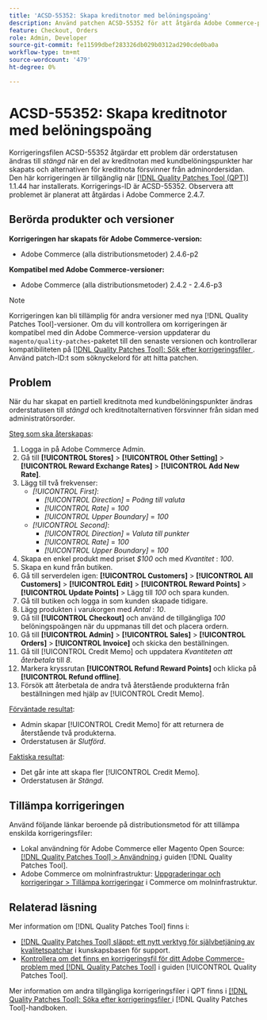 ```yaml
---
title: 'ACSD-55352: Skapa kreditnotor med belöningspoäng'
description: Använd patchen ACSD-55352 för att åtgärda Adobe Commerce-problemet där orderstatusen ändras till *stängd* och kreditnotalternativen försvinner från adminordersidan när en del av kreditnotan med kundbelöningspoäng har skapats.
feature: Checkout, Orders
role: Admin, Developer
source-git-commit: fe11599dbef283326db029b0312ad290cde0ba0a
workflow-type: tm+mt
source-wordcount: '479'
ht-degree: 0%

---
```


# ACSD-55352: Skapa kreditnotor med belöningspoäng

Korrigeringsfilen ACSD-55352 åtgärdar ett problem där orderstatusen ändras till *stängd* när en del av kreditnotan med kundbelöningspunkter har skapats och alternativen för kreditnota försvinner från adminordersidan. Den här korrigeringen är tillgänglig när [[!DNL Quality Patches Tool (QPT)]](https://experienceleague.adobe.com/sv/docs/commerce-knowledge-base/kb/announcements/commerce-announcements/magento-quality-patches-released-new-tool-to-self-serve-quality-patches) 1.1.44 har installerats. Korrigerings-ID är ACSD-55352. Observera att problemet är planerat att åtgärdas i Adobe Commerce 2.4.7.

## Berörda produkter och versioner

**Korrigeringen har skapats för Adobe Commerce-version:**

* Adobe Commerce (alla distributionsmetoder) 2.4.6-p2

**Kompatibel med Adobe Commerce-versioner:**

* Adobe Commerce (alla distributionsmetoder) 2.4.2 - 2.4.6-p3

>[!NOTE]
>
>Korrigeringen kan bli tillämplig för andra versioner med nya [!DNL Quality Patches Tool]-versioner. Om du vill kontrollera om korrigeringen är kompatibel med din Adobe Commerce-version uppdaterar du `magento/quality-patches`-paketet till den senaste versionen och kontrollerar kompatibiliteten på [[!DNL Quality Patches Tool]: Sök efter korrigeringsfiler ](https://experienceleague.adobe.com/tools/commerce-quality-patches/index.html?lang=sv-SE). Använd patch-ID:t som söknyckelord för att hitta patchen.

## Problem

När du har skapat en partiell kreditnota med kundbelöningspunkter ändras orderstatusen till *stängd* och kreditnotalternativen försvinner från sidan med administratörsorder.

<u>Steg som ska återskapas</u>:

1. Logga in på Adobe Commerce Admin.
2. Gå till **[!UICONTROL Stores]** > **[!UICONTROL Other Setting]** > **[!UICONTROL Reward Exchange Rates]** > **[!UICONTROL Add New Rate]**.
3. Lägg till två frekvenser:
   * *[!UICONTROL First]*:
      * *[!UICONTROL Direction]* = *Poäng till valuta*
      * *[!UICONTROL Rate]* = *100*
      * *[!UICONTROL Upper Boundary]* = *100*
   * *[!UICONTROL Second]*:
      * *[!UICONTROL Direction]* = *Valuta till punkter*
      * *[!UICONTROL Rate]* = *100*
      * *[!UICONTROL Upper Boundary]* = *100*
4. Skapa en enkel produkt med priset *$100* och med *Kvantitet* : *100*.
5. Skapa en kund från butiken.
6. Gå till serverdelen igen: **[!UICONTROL Customers]** > **[!UICONTROL All Customers]** > **[!UICONTROL Edit]** > **[!UICONTROL Reward Points]** > **[!UICONTROL Update Points]** > Lägg till *100* och spara kunden.
7. Gå till butiken och logga in som kunden skapade tidigare.
8. Lägg produkten i varukorgen med *Antal* : *10*.
9. Gå till **[!UICONTROL Checkout]** och använd de tillgängliga *100* belöningspoängen när du uppmanas till det och placera ordern.
10. Gå till **[!UICONTROL Admin]** > **[!UICONTROL Sales]** > **[!UICONTROL Orders]** > **[!UICONTROL Invoice]** och skicka den beställningen.
11. Gå till [!UICONTROL Credit Memo] och uppdatera *Kvantiteten att återbetala* till *8*.
12. Markera kryssrutan **[!UICONTROL Refund Reward Points]** och klicka på **[!UICONTROL Refund offline]**.
13. Försök att återbetala de andra två återstående produkterna från beställningen med hjälp av [!UICONTROL Credit Memo].

<u>Förväntade resultat</u>:

* Admin skapar [!UICONTROL Credit Memo] för att returnera de återstående två produkterna.
* Orderstatusen är *Slutförd*.

<u>Faktiska resultat</u>:

* Det går inte att skapa fler [!UICONTROL Credit Memo].
* Orderstatusen är *Stängd*.

## Tillämpa korrigeringen

Använd följande länkar beroende på distributionsmetod för att tillämpa enskilda korrigeringsfiler:

* Lokal användning för Adobe Commerce eller Magento Open Source: [[!DNL Quality Patches Tool] > Användning ](/help/tools/quality-patches-tool/usage.md) i guiden [!DNL Quality Patches Tool].
* Adobe Commerce om molninfrastruktur: [Uppgraderingar och korrigeringar > Tillämpa korrigeringar](https://experienceleague.adobe.com/docs/commerce-cloud-service/user-guide/develop/upgrade/apply-patches.html?lang=sv-SE) i Commerce om molninfrastruktur.

## Relaterad läsning

Mer information om [!DNL Quality Patches Tool] finns i:

* [[!DNL Quality Patches Tool] släppt: ett nytt verktyg för självbetjäning av kvalitetspatchar](https://experienceleague.adobe.com/sv/docs/commerce-knowledge-base/kb/announcements/commerce-announcements/magento-quality-patches-released-new-tool-to-self-serve-quality-patches) i kunskapsbasen för support.
* [Kontrollera om det finns en korrigeringsfil för ditt Adobe Commerce-problem med  [!DNL Quality Patches Tool]](/help/tools/quality-patches-tool/patches-available-in-qpt/check-patch-for-magento-issue-with-magento-quality-patches.md) i guiden [!UICONTROL Quality Patches Tool].


Mer information om andra tillgängliga korrigeringsfiler i QPT finns i [[!DNL Quality Patches Tool]: Söka efter korrigeringsfiler ](https://experienceleague.adobe.com/tools/commerce-quality-patches/index.html?lang=sv-SE) i [!DNL Quality Patches Tool]-handboken.
